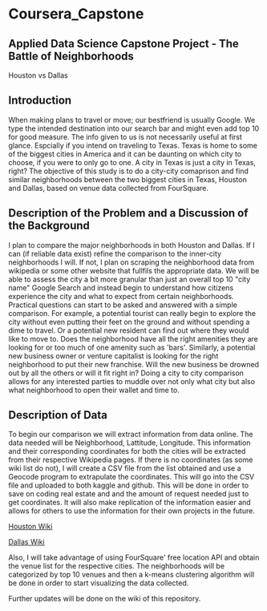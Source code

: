 # Coursera_Capstone

## Applied Data Science Capstone Project - The Battle of Neighborhoods
Houston vs Dallas
## Introduction
When making plans to travel or move; our bestfriend is usually Google. We type the intended destination into our search bar and might even add top 10 for good measure. The info given to us is not necessarily useful at first glance. Espcially if you intend on traveling to Texas. Texas is home to some of the biggest cities in America and it can be daunting on which city to choose, if you were to only go to one. A city in Texas is just a city in Texas, right? The objective of this study is to do a city-city comaprison and find similar neighborhoods between the two biggest cities in Texas, Houston and Dallas, based on venue data collected from FourSquare.
## Description of the Problem and a Discussion of the Background
I plan to compare the major neighborhoods in both Houston and Dallas. If I can (if reliable data exist) refine the comparison to the inner-city neighborhoods I will. If not, I plan on scraping the neighborhood data from wikipedia or some other website that fullfils the appropriate data. We will be able to assess the city a bit more granular than just an overall top 10 "city name" Google Search and instead begin to understand how citizens experience the city and what to expect from certain neighborhoods. Practical questions can start to be asked and answered with a simple comparison. For example, a potential tourist can really begin to explore the city without even putting their feet on the ground and without spending a dime to travel. Or a potential new resident can find out where they would like to move to. Does the neighborhood have all the right amenities they are looking for or too much of one amenity such as 'bars'. Similarly, a potential new business owner or venture capitalist is looking for the right neighborhood to put their new franchise. Will the new business be drowned out by all the others or will it fit right in? Doing a city to city comparison allows for any interested parties to muddle over not only what city but also what neighborhood to open their wallet and time to.

## Description of Data

To begin our comparison we will extract information from data online. The data needed will be Neighborhood, Lattitude, Longitude.
This information and their corresponding coordinates for both the cities will be extracted from their respective Wikipedia pages. If there is no coordinates (as some wiki list do not), I will create a CSV file from the list obtained and use a Geocode program to extrapulate the coordinates. This will go into the CSV file and uploaded to both kaggle and github. This will be done in order to save on coding real estate and and the amount of request needed just to get coordinates. It will also make replication of the information easier and allows for others to use the information for their own projects in the future.

[Houston Wiki](https://en.wikipedia.org/wiki/List_of_Houston_neighborhoods)

[Dallas Wiki](https://en.wikipedia.org/wiki/List_of_neighborhoods_in_Dallas)

Also, I will take advantage of using FourSquare' free location API and obtain the venue list for the respective cities. The neighborhoods will be categorized by top 10 venues and then a k-means clustering algorithm will be done in order to start visualizing the data collected. 

Further updates will be done on the wiki of this repository.
